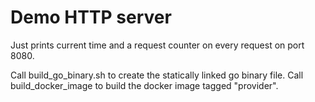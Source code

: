 # Demo HTTP server

Just prints current time and a request counter on every request on port 8080.

Call build_go_binary.sh to create the statically linked go binary file.
Call build_docker_image to build the docker image tagged "provider".
